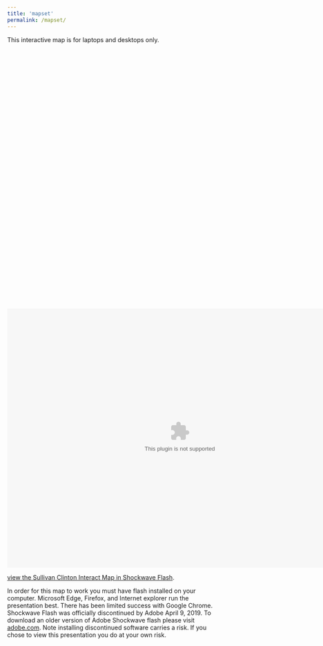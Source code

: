 ```yaml
---
title: 'mapset'
permalink: /mapset/
---
```

This interactive map is for laptops and desktops only.

<script src="https://unpkg.com/@ruffle-rs/ruffle"></script>
<object width="800" height="600"></object>
<embed src="/mapset/shell.swf" width="800" height="600">

[view the Sullivan Clinton Interact Map in Shockwave Flash](/mapset/shell.swf).

In order for this map to work you must have flash installed on your computer.
Microsoft Edge, Firefox, and Internet explorer run the presentation best. There has been limited success with Google Chrome. Shockwave Flash was officially discontinued by Adobe April 9, 2019. To download an older version of Adobe Shockwave flash please visit [adobe.com](https://www.adobe.com/products/shockwaveplayer/shwv_distribution3.html). Note installing discontinued software carries a risk. If you chose to view this presentation you do at your own risk.

